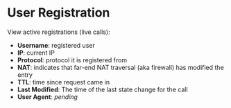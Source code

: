# User Registration
View active registrations (live calls): 

+ **Username**: registered user
+ **IP**: current IP
+ **Protocol**: protocol it is registered from
+ **NAT**: indicates that far-end NAT traversal (aka firewall) has modified the entry
+ **TTL**: time since request came in
+ **Last Modified**: The time of the last state change for the call
+ **User Agent**: *pending*
